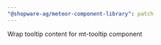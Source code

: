 ```yaml
---
"@shopware-ag/meteor-component-library": patch
---
```


Wrap tooltip content for mt-tooltip component
